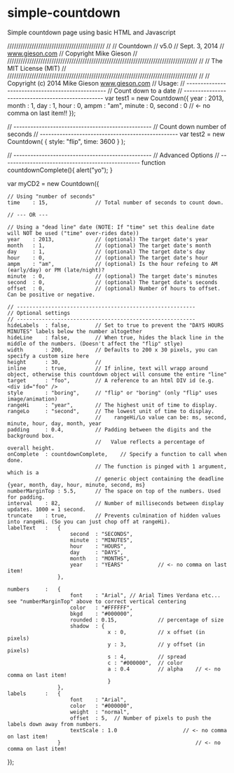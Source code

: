 # simple-countdown
Simple countdown page using basic HTML and Javascript

////////////////////////////////////////////
// 
//   Countdown
//   v5.0
//   Sept. 3, 2014
//   www.gieson.com
//   Copyright Mike Gieson
// 
//////////////////////////////////////////////////////////////////////////////////////
//
// The MIT License (MIT)
// 
//////////////////////////////////////////////////////////////////////////////////////
//
// Copyright (c) 2014 Mike Gieson www.gieson.com
// Usage:
// -------------------------------------------------
// Count down to a date
// -------------------------------------------------
var test1 = new Countdown({
							year	: 2013, 
							month	: 1, 
							day		: 1, 
							hour	: 0,
							ampm	: "am",
							minute	: 0, 
							second	: 0		// <- no comma on last item!!
						});

// -------------------------------------------------
// Count down number of seconds
// -------------------------------------------------
var test2 = new Countdown( { style: "flip", time: 3600 } );

// -------------------------------------------------
// Advanced Options
// -------------------------------------------------
function countdownComplete(){
	alert("yo");
}

var myCD2 = new Countdown({

	// Using "number of seconds"
	time	: 15, 				// Total number of seconds to count down.

	// --- OR ---

	// Using a "dead line" date (NOTE: If "time" set this dealine date will NOT be used ("time" over-rides date))
	year	: 2013, 			// (optional) The target date's year
	month	: 1, 				// (optional) The target date's month
	day		: 1, 				// (optional) The target date's day
	hour	: 0,				// (optional) The target date's hour
	ampm	: "am",				// (optional) Is the hour refeing to AM (early/day) or PM (late/night)?
	minute	: 0, 				// (optional) The target date's minutes
	second	: 0,				// (optional) The target date's seconds 
	offset	: 0,				// (optional) Number of hours to offset. Can be positive or negative.
	
	// ---------------------------------------------------------
	// Optional settings
	// ---------------------------------------------------------
	hideLabels	: false,		// Set to true to prevent the "DAYS HOURS MINUTES" labels below the number altogether
	hideLine	: false,		// When true, hides the black line in the middle of the numbers. (Doesn't affect the "flip" stlye)
	width		: 200,			// Defaults to 200 x 30 pixels, you can specify a custom size here
	height		: 30,			// 
	inline		: true,			// If inline, text will wrapp around object, otherwise this countdown object will consume the entire "line"
	target		: "foo",		// A reference to an html DIV id (e.g. <div id="foo" /> 
	style 		: "boring", 	// "flip" or "boring" (only "flip" uses image/animation)
	rangeHi		: "year",		// The highest unit of time to display.
	rangeLo		: "second",		// The lowest unit of time to display.
								//    rangeHi/Lo value can be: ms, second, minute, hour, day, month, year
	padding 	: 0.4,			// Padding between the digits and the background box. 
								//   Value reflects a percentage of overall height.
	onComplete	: countdownComplete,	// Specify a function to call when done. 
								// The function is pinged with 1 argument, which is a 
								// generic object containing the deadline {year, month, day, hour, minute, second, ms}
	numberMarginTop : 5.5,		// The space on top of the numbers. Used for padding.
	interval	: 82,			// Number of milliseconds between display updates. 1000 = 1 second.
	truncate	: true,			// Prevents culmination of hidden values into rangeHi. (So you can just chop off at rangeHi).
	labelText	: 	{
						second 	: "SECONDS",
						minute 	: "MINUTES",
						hour	: "HOURS",
						day 	: "DAYS",
						month 	: "MONTHS",
						year 	: "YEARS"			// <- no comma on last item!
					},
		
	numbers		: 	{
						font 	: "Arial", // Arial Times Verdana etc... see "numberMarginTop" above to correct vertical centering
						color	: "#FFFFFF",
						bkgd	: "#000000",
						rounded	: 0.15,				// percentage of size 
						shadow	: {
									x : 0,			// x offset (in pixels)
									y : 3,			// y offset (in pixels)
									s : 4,			// spread
									c : "#000000",	// color
									a : 0.4			// alpha	// <- no comma on last item!
									}
					},	
	labels		: 	{
						font 	: "Arial",
						color	: "#000000",
						weight	: "normal",
						offset  : 5,  // Number of pixels to push the labels down away from numbers.
						textScale : 1.0						// <- no comma on last item!
					}											// <- no comma on last item!

});
